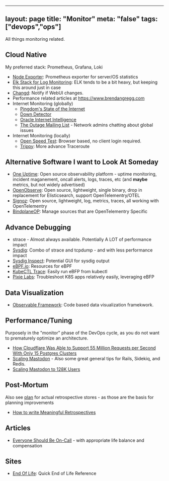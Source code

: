   ---
layout: page
title: "Monitor"
meta: "false"
tags: ["devops","ops"]
---

All things monitoring related.

## Cloud Native

My preferred stack:  Prometheus, Grafana, Loki
- [Node Exporter](https://github.com/prometheus/node_exporter): Prometheus exporter for server/OS statistics 
- [Elk Stack for Log Monitoring](https://www.elastic.co/webinars/elk-stack-devops-environment): ELK tends to be a bit heavy, but keeping this around just in case
- [Changd](https://github.com/paschmann/changd): Notify if WebUI changes.
- Performance related articles at <https://www.brendangregg.com>
- Internet Monitoring (globally)
  - [Pingdom's State of the Internet](https://livemap.pingdom.com/)
  - [Down Detector](https://downdetector.com/)
  - [Oracle Internet Intelligence](https://map.internetintel.oracle.com/)
  - [The Outage Mailing List](https://puck.nether.net/pipermail/outages/) - Network admins chatting about global issues
- Internet Monitoring (locally)
  - [Open Speed Test](https://github.com/openspeedtest/Speed-Test): Browser based, no client login required.
  - [Trippy](https://trippy.cli.rs/): More advance Traceroute

## Alternative Software I want to Look At Someday

- [One Uptime](https://github.com/OneUptime/oneuptime): Open source observability platform - uptime monitoring, incident maganement, oncall alerts, logs, traces, etc (and **maybe** metrics, but not widely advertised)
- [OpenObserve](https://github.com/openobserve/openobserve): Open source, lightweight, single binary, drop in replacement for Elisticsearch, support OpenTelementry/OTEL
- [Signoz](https://signoz.io/): Open source, lightweight, log, metrics, traces, all working with OpenTelementry
- [BindplaneOP](https://observiq.com/solutions/bindplane-op/): Manage sources that are OpenTelementry Specific



## Advance Debugging

- strace - Almost always available.  Potentially A LOT of performance impact
- [Sysdig](https://github.com/draios/sysdig): Combo of strace and tcpdump - and with less performance impact
- [Sysdig Inspect](https://github.com/draios/sysdig-inspect): Potential GUI for sysdig output
- [eBPF.io](https://ebpf.io/): Resources for eBPF
- [KubeCTL Trace](https://github.com/iovisor/kubectl-trace): Easily run eBFP from kubectl
- [Pixie Labs](https://pixielabs.ai/): Troubleshoot K8S apps relatively easily, leveraging eBFP

## Data Visualization

- [Observable Framework](https://observablehq.com/framework/): Code based data visualization framekwork.

## Performance/Tuning

Purposely in the "monitor" phase of the DevOps cycle, as you do not want to prematurely optimize an architecture.

- [How Cloudflare Was Able to Support 55 Million Requests per Second With Only 15 Postgres Clusters](https://newsletter.systemdesign.one/p/postgresql-scalability)
- [Scaling Mastodon](https://hazelweakly.me/blog/scaling-mastodon/) - Also some great general tips for Rails, Sidekiq, and Redis.
- [Scaling Mastodon to 128K Users](https://gist.github.com/Gargron/aa9341a49dc91d5a721019d9e0c9fd11)

## Post-Mortum

Also see [plan](plan.md) for actual retrospective stores - as those are the basis for planning improvements

- [How to write Meaningful Retrospectives](https://www.blameless.com/incident-response/how-to-write-meaningful-retrospectives)

## Articles

- [Everyone Should Be On-Call](https://incident.io/blog/on-call-at-incident-io) - with appropriate life balance and compensation

## Sites

- [End Of Life](https://endoflife.date/): Quick End of Life Reference